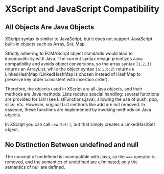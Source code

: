# XScript and JavaScript Compatibility

## All Objects Are Java Objects

XScript syntax is similar to JavaScript, but it does not support JavaScript built-in objects such as Array, Set, Map.

Strictly adhering to ECMAScript object standards would lead to incompatibility with Java. The current syntax design prioritizes Java compatibility and avoids object conversions, so the array syntax `[1,2,3]` returns an ArrayList, while the object syntax `{a:1,b:2}` returns a LinkedHashMap (LinkedHashMap is chosen instead of HashMap to preserve key order consistent with insertion order).

Therefore, the objects used in XScript are all Java objects, and their methods are Java methods. Lists receive special handling: several functions are provided for List (see ListFunctions.java), allowing the use of push, pop, slice, etc. However, original List methods like add are not removed. In essence, these functions are implemented by invoking methods on Java objects.

In XScript you can call `new Set()`, but that simply creates a LinkedHashSet object.

## No Distinction Between undefined and null

The concept of undefined is incompatible with Java, so the `===` operator is removed, and the semantics of undefined are eliminated; only the semantics of null are defined.
<!-- SOURCE_MD5:5c0c9dd4e27093bec1e61ec397d98870-->
